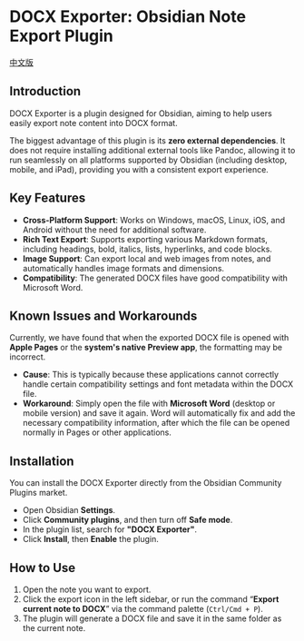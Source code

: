 # DOCX Exporter: Obsidian Note Export Plugin

[中文版](README_CN.md)

## Introduction
DOCX Exporter is a plugin designed for Obsidian, aiming to help users easily export note content into DOCX format.

The biggest advantage of this plugin is its **zero external dependencies**. It does not require installing additional external tools like Pandoc, allowing it to run seamlessly on all platforms supported by Obsidian (including desktop, mobile, and iPad), providing you with a consistent export experience.

## Key Features
* **Cross-Platform Support**: Works on Windows, macOS, Linux, iOS, and Android without the need for additional software.
* **Rich Text Export**: Supports exporting various Markdown formats, including headings, bold, italics, lists, hyperlinks, and code blocks.
* **Image Support**: Can export local and web images from notes, and automatically handles image formats and dimensions.
* **Compatibility**: The generated DOCX files have good compatibility with Microsoft Word.

## Known Issues and Workarounds
Currently, we have found that when the exported DOCX file is opened with **Apple Pages** or the **system's native Preview app**, the formatting may be incorrect.

* **Cause**: This is typically because these applications cannot correctly handle certain compatibility settings and font metadata within the DOCX file.
* **Workaround**: Simply open the file with **Microsoft Word** (desktop or mobile version) and save it again. Word will automatically fix and add the necessary compatibility information, after which the file can be opened normally in Pages or other applications.

## Installation
You can install the DOCX Exporter directly from the Obsidian Community Plugins market.
* Open Obsidian **Settings**.
* Click **Community plugins**, and then turn off **Safe mode**.
* In the plugin list, search for **"DOCX Exporter"**.
* Click **Install**, then **Enable** the plugin.

## How to Use
1.  Open the note you want to export.
2.  Click the export icon in the left sidebar, or run the command “**Export current note to DOCX**” via the command palette (`Ctrl/Cmd + P`).
3.  The plugin will generate a DOCX file and save it in the same folder as the current note.
